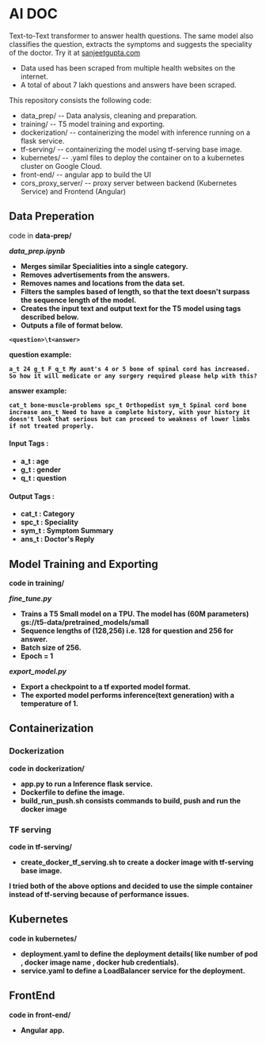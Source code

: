 # AI DOC
Text-to-Text transformer to answer health questions. 
The same model also classifies the question, extracts the symptoms and suggests the speciality of the doctor.
Try it at <a href='sanjeetgupta.com'>sanjeetgupta.com</a>

* Data used has been scraped from multiple health websites on the internet.
* A total of about 7 lakh questions and answers have been scraped.

This repository consists the following code:
* data_prep/ -- Data analysis, cleaning and preparation.
* training/ -- T5 model training and exporting.
* dockerization/ -- containerizing the model with inference running on a flask service.
* tf-serving/ -- containerizing the model using tf-serving base image.
* kubernetes/ -- .yaml files to deploy the container on to a kubernetes cluster on Google Cloud.
* front-end/ -- angular app to build the UI
* cors_proxy_server/ -- proxy server between backend (Kubernetes Service) and Frontend (Angular)

 
 
## Data Preperation 
code in <b>data-prep/<b>

<i><b>data_prep.ipynb</b></i>
* Merges similar Specialities into a single category.
* Removes advertisements from the answers.
* Removes names and locations from the data set.
* Filters the samples based of length, so that the text doesn't surpass the sequence length of the model.
* Creates the input text and output text for the T5 model using tags described below.
* Outputs a file of format below.
```
<question>\t<answer>
```
question example:
```
a_t 24 g_t F q_t My aunt's 4 or 5 bone of spinal cord has increased. So how it will medicate or any surgery required please help with this?
```
answer example:
```
cat_t bone-muscle-problems spc_t Orthopedist sym_t Spinal cord bone increase ans_t Need to have a complete history, with your history it doesn't look that serious but can proceed to weakness of lower limbs if not treated properly.
```

#### Input Tags :
* a_t : age
* g_t : gender
* q_t : question 

#### Output Tags :
* cat_t : Category 
* spc_t : Speciality
* sym_t : Symptom Summary
* ans_t : Doctor's Reply


## Model Training and Exporting
code in training/

<i><b>fine_tune.py</b></i>
* Trains a T5 Small model on a TPU. The model has (60M parameters) gs://t5-data/pretrained_models/small
* Sequence lengths of (128,256) i.e. 128 for question and 256 for answer.
* Batch size of 256.
* Epoch = 1

<i><b>export_model.py</b></i>
* Export a checkpoint to a tf exported model format.
* The exported model performs inference(text generation) with a temperature of 1.  


## Containerization

### Dockerization
code in dockerization/
* app.py to run a Inference flask service.
* Dockerfile to define the image.
* build_run_push.sh consists commands to build, push and run the docker image

### TF serving
code in tf-serving/

* create_docker_tf_serving.sh to create a docker image with tf-serving base image.

I tried both of the above options and decided to use the simple container instead of tf-serving because of performance issues.


## Kubernetes
code in kubernetes/

* deployment.yaml to define the deployment details( like number of pod , docker image name , docker hub credentials). 
* service.yaml to define a LoadBalancer service for the deployment.

## FrontEnd
code in front-end/

* Angular app. 


